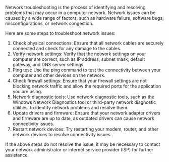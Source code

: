 Network troubleshooting is the process of identifying and resolving problems that may occur in a computer network. Network issues can be caused by a wide range of factors, such as hardware failure, software bugs, misconfigurations, or network congestion.

Here are some steps to troubleshoot network issues:

1. Check physical connections: Ensure that all network cables are securely connected and check for any damage to the cables.
2. Verify network settings: Verify that the network settings on your computer are correct, such as IP address, subnet mask, default gateway, and DNS server settings.
3. Ping test: Use the ping command to test the connectivity between your computer and other devices on the network.
4. Check firewall settings: Ensure that your firewall settings are not blocking network traffic and allow the required ports for the application you are using.
5. Network diagnostic tools: Use network diagnostic tools, such as the Windows Network Diagnostics tool or third-party network diagnostic utilities, to identify network problems and resolve them.
6. Update drivers and firmware: Ensure that your network adapter drivers and firmware are up to date, as outdated drivers can cause network connectivity issues.
7. Restart network devices: Try restarting your modem, router, and other network devices to resolve connectivity issues.

If the above steps do not resolve the issue, it may be necessary to contact your network administrator or internet service provider (ISP) for further assistance.